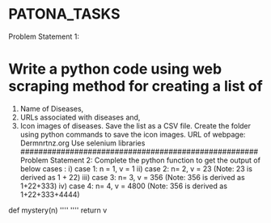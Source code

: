 # PATONA_TASKS

Problem Statement 1:
# Write a python code using web scraping method for creating a list of
1) Name of Diseases,
2) URLs associated with diseases and,
3) Icon images of diseases.
Save the list as a CSV file.
Create the folder using python commands to save the icon images.
URL of webpage: Dermnrtnz.org
Use selenium libraries
#####################################################
Problem Statement 2:
Complete the python function to get the output of below cases :
i) case 1: n = 1, v = 1
ii) case 2: n= 2, v = 23 (Note: 23 is derived as 1 + 22)
iii) case 3: n= 3, v = 356 (Note: 356 is derived as 1+22+333)
iv) case 4: n= 4, v = 4800 (Note: 356 is derived as 1+22+333+4444)

def mystery(n)
''''
''''
return v
